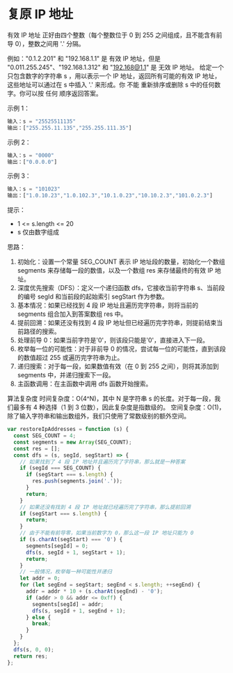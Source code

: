 # 复原 IP 地址

有效 IP 地址 正好由四个整数（每个整数位于 0 到 255 之间组成，且不能含有前导 0），整数之间用 '.' 分隔。

例如："0.1.2.201" 和 "192.168.1.1" 是 有效 IP 地址，但是 "0.011.255.245"、"192.168.1.312" 和 "192.168@1.1" 是 无效 IP 地址。
给定一个只包含数字的字符串 s ，用以表示一个 IP 地址，返回所有可能的有效 IP 地址，这些地址可以通过在 s 中插入 '.' 来形成。你 不能 重新排序或删除 s 中的任何数字。你可以按 任何 顺序返回答案。

示例 1：

```js
输入：s = "25525511135"
输出：["255.255.11.135","255.255.111.35"]
```

示例 2：

```js
输入：s = "0000"
输出：["0.0.0.0"]
```

示例 3：

```js
输入：s = "101023"
输出：["1.0.10.23","1.0.102.3","10.1.0.23","10.10.2.3","101.0.2.3"]
```

提示：

- 1 <= s.length <= 20
- s 仅由数字组成

思路：

1. 初始化：设置一个常量 SEG_COUNT 表示 IP 地址段的数量，初始化一个数组 segments 来存储每一段的数值，以及一个数组 res 来存储最终的有效 IP 地址。
2. 深度优先搜索（DFS）：定义一个递归函数 dfs，它接收当前字符串 s、当前段的编号 segId 和当前段的起始索引 segStart 作为参数。
3. 基本情况：如果已经找到 4 段 IP 地址且遍历完字符串，则将当前的 segments 组合加入到答案数组 res 中。
4. 提前回溯：如果还没有找到 4 段 IP 地址但已经遍历完字符串，则提前结束当前路径的搜索。
5. 处理前导 0：如果当前字符是'0'，则该段只能是'0'，直接进入下一段。
6. 枚举每一位的可能性：对于非前导 0 的情况，尝试每一位的可能性，直到该段的数值超过 255 或遍历完字符串为止。
7. 递归搜索：对于每一段，如果数值有效（在 0 到 255 之间），则将其添加到 segments 中，并递归搜索下一段。
8. 主函数调用：在主函数中调用 dfs 函数开始搜索。

算法复杂度
时间复杂度：O(4^N)，其中 N 是字符串 s 的长度。对于每一段，我们最多有 4 种选择（1 到 3 位数），因此复杂度是指数级的。
空间复杂度：O(1)，除了输入字符串和输出数组外，我们只使用了常数级别的额外空间。

```js
var restoreIpAddresses = function (s) {
  const SEG_COUNT = 4;
  const segments = new Array(SEG_COUNT);
  const res = [];
  const dfs = (s, segId, segStart) => {
    // 如果找到了 4 段 IP 地址并且遍历完了字符串，那么就是一种答案
    if (segId === SEG_COUNT) {
      if (segStart === s.length) {
        res.push(segments.join('.'));
      }
      return;
    }
    // 如果还没有找到 4 段 IP 地址就已经遍历完了字符串，那么提前回溯
    if (segStart === s.length) {
      return;
    }
    // 由于不能有前导零，如果当前数字为 0，那么这一段 IP 地址只能为 0
    if (s.charAt(segStart) === '0') {
      segments[segId] = 0;
      dfs(s, segId + 1, segStart + 1);
      return;
    }
    // 一般情况，枚举每一种可能性并递归
    let addr = 0;
    for (let segEnd = segStart; segEnd < s.length; ++segEnd) {
      addr = addr * 10 + (s.charAt(segEnd) - '0');
      if (addr > 0 && addr <= 0xff) {
        segments[segId] = addr;
        dfs(s, segId + 1, segEnd + 1);
      } else {
        break;
      }
    }
  };
  dfs(s, 0, 0);
  return res;
};
```
